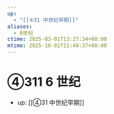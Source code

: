 ```yaml
---
up:
  - "[[④31 中世纪早期]]"
aliases:
  - 6世纪
ctime: 2025-03-01T13:27:34+08:00
mtime: 2025-10-01T11:40:37+08:00
---
```


# ④311 6 世纪

- up: [[④31 中世纪早期]]
